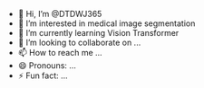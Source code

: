 - 👋 Hi, I’m @DTDWJ365
- 👀 I’m interested in medical image segmentation
- 🌱 I’m currently learning Vision Transformer
- 💞️ I’m looking to collaborate on ...
- 📫 How to reach me ...
- 😄 Pronouns: ...
- ⚡ Fun fact: ...

<!---
DTDWJ365/DTDWJ365 is a ✨ special ✨ repository because its `README.md` (this file) appears on your GitHub profile.
You can click the Preview link to take a look at your changes.
--->

